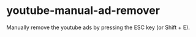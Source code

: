 # youtube-manual-ad-remover
Manually remove the youtube ads by pressing the ESC key (or Shift + E).
